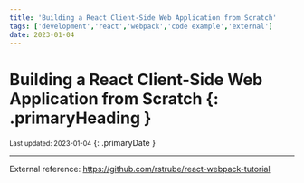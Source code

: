 ```yaml
---
title: 'Building a React Client-Side Web Application from Scratch'
tags: ['development','react','webpack','code example','external']
date: 2023-01-04
---
```

# Building a React Client-Side Web Application from Scratch {: .primaryHeading }
<small>Last updated: 2023-01-04</small>
{: .primaryDate }

---

External reference: <https://github.com/rstrube/react-webpack-tutorial>